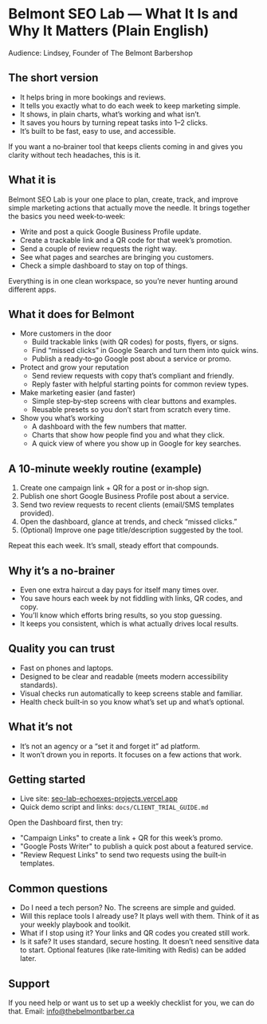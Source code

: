 # Belmont SEO Lab — What It Is and Why It Matters (Plain English)

Audience: Lindsey, Founder of The Belmont Barbershop

## The short version

- It helps bring in more bookings and reviews.
- It tells you exactly what to do each week to keep marketing simple.
- It shows, in plain charts, what’s working and what isn’t.
- It saves you hours by turning repeat tasks into 1–2 clicks.
- It’s built to be fast, easy to use, and accessible.

If you want a no‑brainer tool that keeps clients coming in and gives you clarity without tech headaches, this is it.

## What it is

Belmont SEO Lab is your one place to plan, create, track, and improve simple marketing actions that actually move the needle. It brings together the basics you need week‑to‑week:

- Write and post a quick Google Business Profile update.
- Create a trackable link and a QR code for that week’s promotion.
- Send a couple of review requests the right way.
- See what pages and searches are bringing you customers.
- Check a simple dashboard to stay on top of things.

Everything is in one clean workspace, so you’re never hunting around different apps.

## What it does for Belmont

- More customers in the door
  - Build trackable links (with QR codes) for posts, flyers, or signs.
  - Find “missed clicks” in Google Search and turn them into quick wins.
  - Publish a ready‑to‑go Google post about a service or promo.
- Protect and grow your reputation
  - Send review requests with copy that’s compliant and friendly.
  - Reply faster with helpful starting points for common review types.
- Make marketing easier (and faster)
  - Simple step‑by‑step screens with clear buttons and examples.
  - Reusable presets so you don’t start from scratch every time.
- Show you what’s working
  - A dashboard with the few numbers that matter.
  - Charts that show how people find you and what they click.
  - A quick view of where you show up in Google for key searches.

## A 10‑minute weekly routine (example)

1) Create one campaign link + QR for a post or in‑shop sign.
2) Publish one short Google Business Profile post about a service.
3) Send two review requests to recent clients (email/SMS templates provided).
4) Open the dashboard, glance at trends, and check “missed clicks.”
5) (Optional) Improve one page title/description suggested by the tool.

Repeat this each week. It’s small, steady effort that compounds.

## Why it’s a no‑brainer

- Even one extra haircut a day pays for itself many times over.
- You save hours each week by not fiddling with links, QR codes, and copy.
- You’ll know which efforts bring results, so you stop guessing.
- It keeps you consistent, which is what actually drives local results.

## Quality you can trust

- Fast on phones and laptops.
- Designed to be clear and readable (meets modern accessibility standards).
- Visual checks run automatically to keep screens stable and familiar.
- Health check built‑in so you know what’s set up and what’s optional.

## What it’s not

- It’s not an agency or a “set it and forget it” ad platform.
- It won’t drown you in reports. It focuses on a few actions that work.

## Getting started

- Live site: [seo-lab-echoexes-projects.vercel.app](https://seo-lab-echoexes-projects.vercel.app)
- Quick demo script and links: `docs/CLIENT_TRIAL_GUIDE.md`

Open the Dashboard first, then try:

- "Campaign Links" to create a link + QR for this week’s promo.
- "Google Posts Writer" to publish a quick post about a featured service.
- "Review Request Links" to send two requests using the built‑in templates.

## Common questions

- Do I need a tech person? No. The screens are simple and guided.
- Will this replace tools I already use? It plays well with them. Think of it as your weekly playbook and toolkit.
- What if I stop using it? Your links and QR codes you created still work.
- Is it safe? It uses standard, secure hosting. It doesn’t need sensitive data to start. Optional features (like rate‑limiting with Redis) can be added later.

## Support

If you need help or want us to set up a weekly checklist for you, we can do that. Email: info@thebelmontbarber.ca
